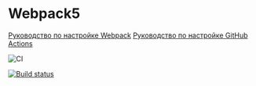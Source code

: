 # Webpack5

[Руководство по настройке Webpack](https://webpack.js.org/guides/)
[Руководство по настройке GitHub Actions](https://docs.github.com/en/actions/quickstart)

![CI](https://github.com/<Dmitry-Gavrilov>/<ahj_2-goblin-game>/actions/workflows/web.yml/badge.svg)

[![Build status](https://ci.appveyor.com/api/projects/status/i7dnhp9kajxfs7y6?svg=true)](https://ci.appveyor.com/project/Dmitry-Gavrilov/ahj_2-goblin-game)



